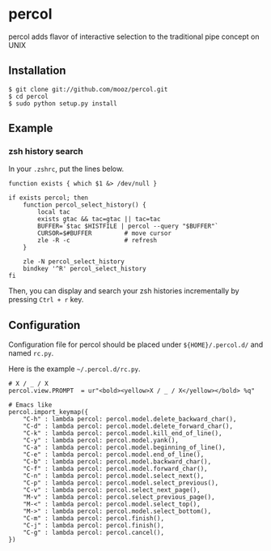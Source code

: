 # percol

percol adds flavor of interactive selection to the traditional pipe concept on UNIX

## Installation

    $ git clone git://github.com/mooz/percol.git
    $ cd percol
    $ sudo python setup.py install

## Example

### zsh history search

In your `.zshrc`, put the lines below.

    function exists { which $1 &> /dev/null }
    
    if exists percol; then
        function percol_select_history() {
            local tac
            exists gtac && tac=gtac || tac=tac
            BUFFER=`$tac $HISTFILE | percol --query "$BUFFER"`
            CURSOR=$#BUFFER         # move cursor
            zle -R -c               # refresh
        }
    
        zle -N percol_select_history
        bindkey '^R' percol_select_history
    fi

Then, you can display and search your zsh histories incrementally by pressing `Ctrl + r` key.

## Configuration

Configuration file for percol should be placed under `${HOME}/.percol.d/` and named `rc.py`.

Here is the example `~/.percol.d/rc.py`. 

    # X / _ / X
    percol.view.PROMPT  = ur"<bold><yellow>X / _ / X</yellow></bold> %q"
    
    # Emacs like
    percol.import_keymap({
        "C-h" : lambda percol: percol.model.delete_backward_char(),
        "C-d" : lambda percol: percol.model.delete_forward_char(),
        "C-k" : lambda percol: percol.model.kill_end_of_line(),
        "C-y" : lambda percol: percol.model.yank(),
        "C-a" : lambda percol: percol.model.beginning_of_line(),
        "C-e" : lambda percol: percol.model.end_of_line(),
        "C-b" : lambda percol: percol.model.backward_char(),
        "C-f" : lambda percol: percol.model.forward_char(),
        "C-n" : lambda percol: percol.model.select_next(),
        "C-p" : lambda percol: percol.model.select_previous(),
        "C-v" : lambda percol: percol.select_next_page(),
        "M-v" : lambda percol: percol.select_previous_page(),
        "M-<" : lambda percol: percol.model.select_top(),
        "M->" : lambda percol: percol.model.select_bottom(),
        "C-m" : lambda percol: percol.finish(),
        "C-j" : lambda percol: percol.finish(),
        "C-g" : lambda percol: percol.cancel(),
    })
